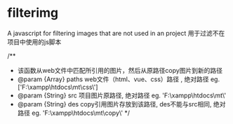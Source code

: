 # filterimg
A javascript for filtering images that are not used in an project
用于过滤不在项目中使用的js脚本

/**
 * 该函数从web文件中匹配所引用的图片，然后从原路径copy图片到新的路径
 * @param {Array} paths  web文件（html、vue、css）路径 , 绝对路径 eg. ['F:\\xampp\\htdocs\\mt\\css\\']
 * @param {String} src   项目图片原路径, 绝对路径 eg. 'F:\\xampp\\htdocs\\mt\\'
 * @param {String} des   copy引用图片存放到该路径, des不能与src相同, 绝对路径 eg. 'F:\\xampp\\htdocs\\mt\\copy\\'
 */
